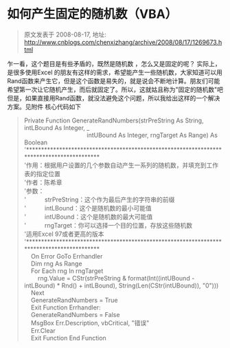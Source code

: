 # 如何产生固定的随机数（VBA） 
> 原文发表于 2008-08-17, 地址: http://www.cnblogs.com/chenxizhang/archive/2008/08/17/1269673.html 


乍一看，这个题目是有些矛盾的，既然是随机数 ，怎么又是固定的呢？ 实际上，是很多使用Excel 的朋友有这样的需求，希望能产生一些随机数，大家知道可以用Rand函数来产生它，但是这个函数是易失的，就是说会不断地计算。朋友们可能希望第一次让它随机产生，而后就固定了。所以，这就姑且称为"固定的随机数"吧 但是，如果直接用Rand函数，就没法避免这个问题，所以我给出这样的一个解决方案。见附件 核心代码如下 
>  Private Function GenerateRandNumbers(strPreString As String, intLBound As Integer, \_  
>                                      intUBound As Integer, rngTarget As Range) As Boolean  
> '******************************************************************************************  
> '作用：根据用户设置的几个参数自动产生一系列的随机数，并填充到工作表的指定位置  
> '作者：陈希章  
> '参数：  
> '           strPreString：这个作为最后产生的字符串的前缀  
> '           intLBound：这个是随机数的最小可能值  
> '           intUBound：这个是随机数的最大可能值  
> '           rngTarget：你可以选择一个目的位置，存放这些随机数  
> '适用Excel 97或者更高的版本  
> '******************************************************************************************  
>     On Error GoTo Errhandler  
>     Dim rng As Range  
>     For Each rng In rngTarget  
>         rng.Value = CStr(strPreString & format(Int((intUBound - intLBound) * Rnd() + intLBound), String(Len(CStr(intUBound)), "0")))  
>     Next  
>     GenerateRandNumbers = True  
>     Exit Function Errhandler:  
>     GenerateRandNumbers = False  
>     MsgBox Err.Description, vbCritical, "错误"  
>     Err.Clear  
>     Exit Function End Function
> 
> 
> 
> 
> 
> 









